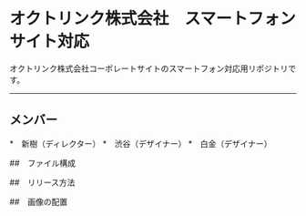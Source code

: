 # オクトリンク株式会社　スマートフォンサイト対応
オクトリンク株式会社コーポレートサイトのスマートフォン対応用リポジトリです。

---

## メンバー
*　新樹（ディレクター）
*　渋谷（デザイナー）
*　白金（デザイナー）

##　ファイル構成

##　リリース方法

##　画像の配置
